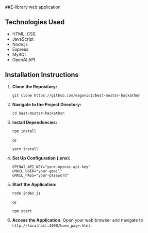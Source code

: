 ##E-library web application



## Technologies Used
- HTML, CSS
- JavaScript
- Node.js
- Express
- MySQL
- OpenAI API

## Installation Instructions

1. **Clone the Repository:**
    ```
    git clone https://github.com/eagovic1/best-mostar-hackathon
    ```

2. **Navigate to the Project Directory:**
    ```
    cd best-mostar-hackathon
    ```

3. **Install Dependencies:**
    ```
    npm install
    ```
    or
    ```
    yarn install
    ```

4. **Set Up Configuration (.env):**
      ```
      OPENAI_API_KEY="your-openai-api-key"
      GMAIL_USER="your-gmail"
      GMAIL_PASS="your-password"
      ```
5. **Start the Application:**
    ```
    node index.js
    ```
    or
   ```
   npm start
   ```

7. **Access the Application:**
    Open your web browser and navigate to `http://localhost:3000/home_page.html`.
